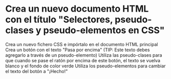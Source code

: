 # Crea un nuevo documento HTML con el título "Selectores, pseudo-clases y pseudo-elementos en CSS"

Crea un nuevo fichero CSS e impórtalo en el documento HTML principal
Crea un botón con el texto "Pasa por encima" (TIP: Este texto debes agregarlo a través de un pseudo-elemento)
Utiliza las pseudo-clases para que cuando se pase el ratón por encima de este botón, el texto se vuelva blanco y el fondo de color verde
Utiliza los pseudo-elementos para cambiar el texto del botón a "¡Hecho!"